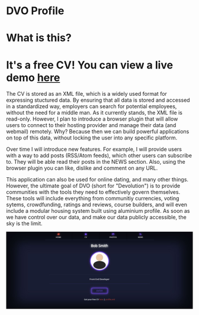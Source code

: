 # DVO Profile

# What is this?

# It's a free CV! You can view a live demo <a href="https://dvo.github.io/profile/">here</a>

<p>The CV is stored as an XML file, which is a widely used format for expressing stuctured data. By ensuring that all data is stored and accessed in a standardized way, employers can search for potential employees, without the need for a middle man. As it currently stands, the XML file is read-only. However, I plan to introduce a browser plugin that will allow users to connect to their hosting provider and manage their data (and webmail) remotely. Why? Because then we can build powerful applications on top of this data, without locking the user into any specific platform.</p>

<p>Over time I will introduce new features. For example, I will provide users with a way to add posts (RSS/Atom feeds), which other users can subscribe to. They will be able read their posts in the NEWS section. Also, using the browser plugin you can like, dislike and comment on any URL.</p>

<p>This application can also be used for online dating, and many other things. However, the ultimate goal of DVO (short for "Devolution") is to provide communities with the tools they need to effectively govern themselves. These tools will include everything from communitiy currencies, voting sytems, crowdfunding, ratings and reviews, course builders, and will even include a modular housing system built using aluminium profile. As soon as we have control over our data, and make our data publicly accessible, the sky is the limit.</p>

![home](https://github.com/dvo/profile/blob/master/Capture.JPG)